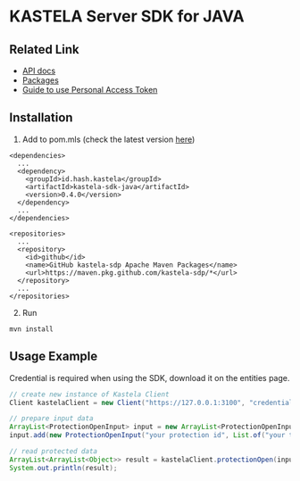 # KASTELA Server SDK for JAVA

## Related Link

- [API docs](https://kastela-sdp.github.io/kastela-sdk-java/id/hash/kastela/package-summary.html)
- [Packages](https://github.com/kastela-sdp/kastela-sdk-java/packages/1809924)
- [Guide to use Personal Access Token](https://github.com/jcansdale-test/maven-consume)

## Installation
1. Add to pom.mls (check the latest version [here](https://github.com/kastela-sdp/kastela-sdk-java/packages/1809462))
```
<dependencies>
  ...
  <dependency>
    <groupId>id.hash.kastela</groupId>
    <artifactId>kastela-sdk-java</artifactId>
    <version>0.4.0</version> 
  </dependency>
  ...
</dependencies>

<repositories>
  ...
  <repository>
    <id>github</id>
    <name>GitHub kastela-sdp Apache Maven Packages</name>
    <url>https://maven.pkg.github.com/kastela-sdp/*</url>
  </repository>
  ...
</repositories>
```
2. Run
```
mvn install
```
## Usage Example
Credential is required when using the SDK, download it on the entities page.

``` java
// create new instance of Kastela Client
Client kastelaClient = new Client("https://127.0.0.1:3100", "credentials/client.crt", "credentials/client.key", "credentials/ca.crt");

// prepare input data
ArrayList<ProtectionOpenInput> input = new ArrayList<ProtectionOpenInput>();
input.add(new ProtectionOpenInput("your protection id", List.of("your token here", "token2").toArray()));

// read protected data
ArrayList<ArrayList<Object>> result = kastelaClient.protectionOpen(input);
System.out.println(result); 
```